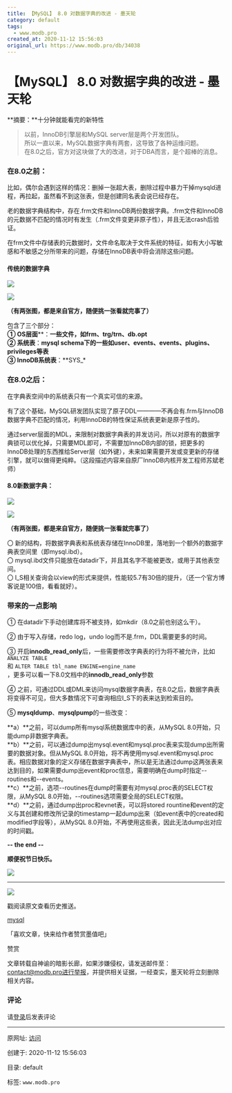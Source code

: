 ```yaml
---
title: 【MySQL】 8.0 对数据字典的改进 - 墨天轮
category: default
tags: 
  - www.modb.pro
created_at: 2020-11-12 15:56:03
original_url: https://www.modb.pro/db/34038
---
```



# 【MySQL】 8.0 对数据字典的改进 - 墨天轮

**摘要：**十分钟就能看完的新特性

> 以前，InnoDB引擎层和MySQL server层是两个开发团队。  
> 所以一直以来，MySQL数据字典有两套，这导致了各种运维问题。  
> 在8.0之后，官方对这块做了大的改进，对于DBA而言，是个超棒的消息。

### 在8.0之前：

比如，偶尔会遇到这样的情况：删掉一张超大表，删除过程中暴力干掉mysqld进程，再拉起，虽然看不到这张表，但是创建同名表会说已经存在。

老的数据字典结构中，存在.frm文件和InnoDB两份数据字典。.frm文件和InnoDB的元数据不匹配的情况时有发生（.frm文件变更非原子性），并且无法crash后验证。

在frm文件中存储表的元数据时，文件命名取决于文件系统的特征，如有大小写敏感和不敏感之分所带来的问题，存储在InnoDB表中将会消除这些问题。

#### 传统的数据字典

![](assets/1605167763-8ef7ea00502ee02381616de61d854b9f.png)

![](assets/1605167763-0fc7c85bf6633fbdd1e2956ce09357e6.png)

**（有两张图，都是来自官方，随便挑一张看就完事了）**

包含了三个部分：  
**① OS层面****：**一些文件，如frm、trg/trn、db.opt  
**② 系统表****：**mysql schema下的一些如user、events、events、plugins、privileges等表  
**③ InnoDB系统表****：**SYS\_\*  

### 在8.0之后：

在字典表空间中的系统表只有一个真实可信的来源。

有了这个基础，MySQL研发团队实现了原子DDL————不再会有.frm与InnoDB数据字典不匹配的情况，利用InnoDB的特性保证系统表更新是原子性的。

通过server层面的MDL，来限制对数据字典表的并发访问，所以对原有的数据字典锁可以优化掉，只需要MDL即可，不需要加InnoDB内部的锁，把更多的InnoDB处理的东西推给Server层（如外键），未来如果需要开发或变更新的存储引擎，就可以做得更纯粹。（这段描述内容来自原厂InnoDB内核开发工程师苏斌老师）

#### 8.0新数据字典：

![](assets/1605167763-95f590d5815b42bf3f39e0fcd6903206.png)

![](assets/1605167763-77a8572bb6f66f2a9572831e472993b1.png)

**（有两张图，都是来自官方，随便挑一张看就完事了）**

〇 新的结构，将数据字典表和系统表存储在InnoDB里，落地到一个额外的数据字典表空间里（即mysql.ibd）。  
〇 mysql.ibd文件只能放在datadir下，并且其名字不能被更改，或用于其他表空间。  
〇 I\_S相关查询会以view的形式来提供，性能较5.7有30倍的提升，（还一个官方博客说是100倍，看看就好）。  

### 带来的一点影响

① 在datadir下手动创建库将不被支持，如mkdir（8.0之前也别这么干）。  

② 由于写入存储，redo log，undo log而不是.frm，DDL需要更多的时间。

③ 开启**innodb\_read\_only**后，一些需要修改字典表的行为将不被允许，比如`ANALYZE TABLE`  
和 `ALTER TABLE tbl_name ENGINE=engine_name`  
，更多可以看一下8.0文档中的**innodb\_read\_only**参数  

④ 之前，可通过DDL或DML来访问mysql数据字典表，在8.0之后，数据字典表将变得不可见，但大多数情况下可查询相应I\_S下的表来达到检索目的。

⑤ **mysqldump**、**mysqlpump**的一些改变：  

**a）**之前，可以dump所有mysql系统数据库中的表，从MySQL 8.0开始，只能dump非数据字典表。  
**b）**之前，可以通过dump出mysql.event和mysql.proc表来实现dump出所需要的数据对象。但从MySQL 8.0开始，将不再使用mysql.event和mysql.proc表。相应数据对象的定义存储在数据字典表中，所以是无法通过dump这两张表来达到目的，如果需要dump出event和proc信息，需要明确在dump时指定--routines和--events。  
**c）**之前，选项--routines在dump时需要有对mysql.proc表的SELECT权限，从MySQL 8.0开始，--routines选项需要全局的SELECT权限。  
**d）**之前，通过dump出proc和evnet表，可以将stored rountine和event的定义与其创建和修改所记录的timestamp一起dump出来（如event表中的created和modified字段等），从MySQL 8.0开始，不再使用这些表，因此无法dump出对应的时间戳。

  

  

  

  

  

  

**\-- the end --**

**顺便祝节日快乐。**

![](assets/1605167763-c6dcda4cc9789b7d518b8c23888cf647.png)

  

  

* * *

  

![](assets/1605167763-b740dbf0568cbdb884861aa73c3ebdbc.png)

  

戳阅读原文查看历史推送。

[mysql](https://www.modb.pro/tag/mysql?type=knowledge)

「喜欢文章，快来给作者赞赏墨值吧」

赞赏

文章转载自神谕的暗影长廊，如果涉嫌侵权，请发送邮件至：contact@modb.pro进行举报，并提供相关证据，一经查实，墨天轮将立刻删除相关内容。

### 评论

请[登录](https://www.modb.pro/login?redirect=%2Fdb%2F34038)后发表评论

---------------------------------------------------


原网址: [访问](https://www.modb.pro/db/34038)

创建于: 2020-11-12 15:56:03

目录: default

标签: `www.modb.pro`

